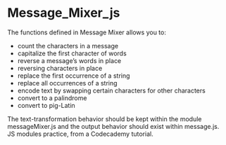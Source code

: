 # Message_Mixer_js

<div>The functions defined in Message Mixer allows you to:</div>
<ul>
<li>count the characters in a message</li>
<li>capitalize the first character of words</li>
<li>reverse a message’s words in place</li>
<li>reversing characters in place</li>
<li>replace the first occurrence of a string</li>
<li>replace all occurrences of a string</li>
<li>encode text by swapping certain characters for other characters</li>
<li>convert to a palindrome</li>
<li>convert to pig-Latin</li>
</ul>
<div>The text-transformation behavior should be kept within the module messageMixer.js  and the output behavior should exist within message.js.</div>
<div>JS modules practice, from a Codecademy tutorial. </div>
